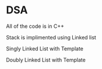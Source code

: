 # DSA
All of the code is in C++

Stack is implimented using Linked list

Singly Linked List with Template

Doubly Linked List with Template